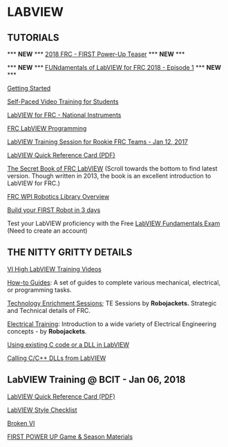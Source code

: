 # LABVIEW

## TUTORIALS

\*\*\* **NEW** \*\*\* [2018 FRC - FIRST Power-Up Teaser](https://www.firstinspires.org/2018-frc-teaser) \*\*\* **NEW** \*\*\*

\*\*\* **NEW** \*\*\* [FUNdamentals of LabVIEW for FRC 2018 - Episode 1](https://www.youtube.com/watch?v=NrWpRDef5z4) \*\*\* **NEW** \*\*\*

[Getting Started](http://www.learnni.com/getting-started)

[Self-Paced Video Training for Students](http://www.ni.com/academic/students/learn/)

[LabVIEW for FRC - National Instruments](http://ni.com/frc)

<!-- [Self Paced LabVIEW Training](http://home.hit.no/~hansha/documents/labview/labview.htm) -->

<!-- [Learn NI LabVIEW Basics](http://www.ni.com/getting-started/labview-basics/) -->

<!-- [LabVIEW Basics by Halvorsen](http://home.hit.no/~hansha/video/labview_basics.php) -->

<!-- [LabVIEW Skills Guide](http://www.ni.com/labview/skills-guide/) -->

<!-- [Introduction to LabVIEW (PDF)](http://home.hit.no/~hansha/documents/labview/training/Introduction%20to%20LabVIEW/Introduction%20to%20LabVIEW.pdf) -->

<!-- [LabVIEW for FRC - Lakota Robotics: Basic & Advanced videos](https://www.youtube.com/watch?v=Xs8_Cj1FHgA&feature=youtu.be) -->

<!-- [LabVIEW for FRC - video series](https://www.youtube.com/watch?v=K99iHIpGWgQ) -->

<!-- [FRC LabVIEW Quick Start Guide](https://forums.ni.com/t5/FIRST-Robotics-Competition/2015-FRC-LabVIEW-Quick-Start-Guide/ta-p/3528790) -->

[FRC LabVIEW Programming](https://wpilib.screenstepslive.com/s/4485/m/13811)

[LabVIEW Training Session for Rookie FRC Teams - Jan 12, 2017](https://www.youtube.com/watch?v=5Y_kvwq2Iqs&feature=youtu.behttps://www.youtube.com/watch?v=5Y_kvwq2Iqs&feature=youtu.be)


[LabVIEW Quick Reference Card (PDF)](https://1010robotics.github.io/Resources/LabVIEW%20Quick%20Reference%20Card.pdf)

[The Secret Book of FRC LabVIEW](https://www.chiefdelphi.com/forums/showthread.php?t=120756) (Scroll towards the bottom to find latest version. Though written in 2013, the book is an excellent introduction to LabVIEW for FRC.)

[FRC WPI Robotics Library Overview](https://1010robotics.github.io/Resources/FRC%20WPI%20Robotics%20Library%20Overview.pdf)

[Build your FIRST Robot in 3 days](https://www.youtube.com/user/nifirstrobotics)

Test your LabVIEW proficiency with the Free [LabVIEW Fundamentals Exam](https://lumen.ni.com/nicif/us/ekitcladexmprp/content.xhtml) (Need to create an account)

## THE NITTY GRITTY DETAILS

[VI High LabVIEW Training Videos](http://blog.sixclear.com/)

[How-to Guides](https://wiki.robojackets.org/How_to_Guides): A set of guides to complete various mechanical, electrical, or programming tasks.

[Technology Enrichment Sessions](https://wiki.robojackets.org/TE_Sessions#Previous_Sessions); TE Sessions by **Robojackets.** Strategic and Technical details of FRC.

[Electrical Training](https://robojackets.org/training/electrical/): Introduction to a wide variety of Electrical Engineering concepts - by **Robojackets**.

[Using existing C code or a DLL in LabVIEW](http://forums.ni.com/t5/Example-Program-Drafts/Using-Existing-C-Code-or-a-DLL-in-LabVIEW/ta-p/3499233)

[Calling C/C++ DLLs from LabVIEW](https://forums.ni.com/t5/Developer-Center-Resources/Calling-C-C-DLLs-from-LabVIEW/ta-p/3522488)


## LabVIEW Training @ BCIT - Jan 06, 2018

[LabVIEW Quick Reference Card (PDF)](https://1010robotics.github.io/Resources/LabVIEW%20Quick%20Reference%20Card.pdf)

[LabVIEW Style Checklist](http://zone.ni.com/reference/en-XX/help/371361P-01/lvdevconcepts/checklist/)

[Broken VI](https://1010robotics.github.io/Resources/Broken-VI.vi)

[FIRST POWER UP Game & Season Materials](https://www.firstinspires.org/resource-library/frc/competition-manual-qa-system)





